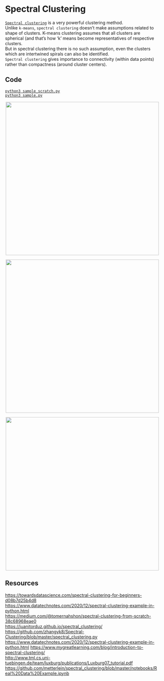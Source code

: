 # Spectral Clustering
[`Spectral clustering`](https://www.youtube.com/watch?v=3heWpR6dC8k) is a very powerful clustering method.  
Unlike `k-means`, `spectral clustering` doesn’t make assumptions related to shape of clusters. 
K-means clustering assumes that all clusters are spherical (and that’s how ‘k’ means become representatives of respective clusters.  
But in spectral clustering there is no such assumption, even the clusters which are intertwined spirals can also be identified.  
`Spectral clustering` gives importance to connectivity (within data points) rather than compactness (around cluster centers).

## Code 
[`python3 sample_scratch.py`](./sample_scratch.py)  
[`python3 sample.py`](./sample.py)
<p align="center">
  <img src="https://miro.medium.com/max/1400/1*yIc4Ksd3fOzFHRFRT3qhlA.png" width="500">
</p>
<p align="center">
  <img src="https://miro.medium.com/max/1502/1*g2Kh6iM6NNEljhSSgClGPw.png" width="500">
</p>
<p align="center">
  <img src="https://miro.medium.com/max/1400/1*GD0E2nvpj853wOz5WTB35Q.jpeg" width="500">
</p>

## Resources  
https://towardsdatascience.com/spectral-clustering-for-beginners-d08b7d25b4d8  
https://www.datatechnotes.com/2020/12/spectral-clustering-example-in-python.html  
https://medium.com/@tomernahshon/spectral-clustering-from-scratch-38c68968eae0  
https://juanitorduz.github.io/spectral_clustering/  
https://github.com/zhangyk8/Spectral-Clustering/blob/master/spectral_clustering.py  
https://www.datatechnotes.com/2020/12/spectral-clustering-example-in-python.html
https://www.mygreatlearning.com/blog/introduction-to-spectral-clustering/  
http://www.tml.cs.uni-tuebingen.de/team/luxburg/publications/Luxburg07_tutorial.pdf  
https://github.com/metterlein/spectral_clustering/blob/master/notebooks/Real%20Data%20Example.ipynb  